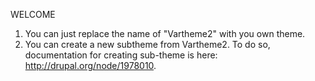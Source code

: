 WELCOME

1) You can just replace the name of "Vartheme2" with you own theme.
2) You can create a new subtheme from Vartheme2. To do so, documentation for creating sub-theme is here: http://drupal.org/node/1978010.

